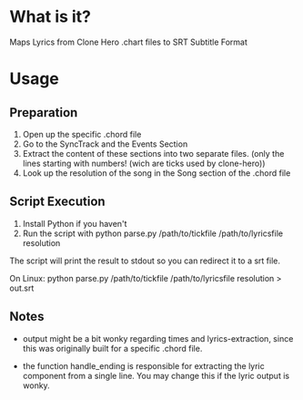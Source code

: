 # What is it? 
Maps Lyrics from Clone Hero .chart files to SRT Subtitle Format 

# Usage
## Preparation
1. Open up the specific .chord file
2. Go to the SyncTrack and the Events Section
3. Extract the content of these sections into two separate files. (only the lines starting with numbers! (wich are ticks used by clone-hero))
4. Look up the resolution of the song in the Song section of the .chord file

## Script Execution
1. Install Python if you haven't
2. Run the script with python parse.py /path/to/tickfile /path/to/lyricsfile resolution 

The script will print the result to stdout so you can redirect it to a srt file.

On Linux: python parse.py /path/to/tickfile /path/to/lyricsfile resolution > out.srt 

## Notes
- output might be a bit wonky regarding times and lyrics-extraction, since this was 
originally built for a specific .chord file. 

- the function handle_ending is responsible for extracting the lyric component from a single line. You may change
this if the lyric output is wonky.